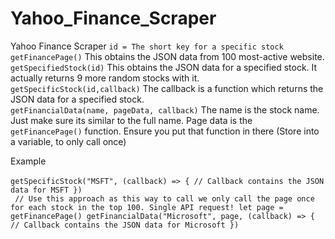 # Yahoo_Finance_Scraper
Yahoo Finance Scraper
`id = The short key for a specific stock `<br /> 
`getFinancePage()` This obtains the JSON data from 100 most-active website. <br />
`getSpecifiedStock(id)` This obtains the JSON data for a specified stock. It actually returns 9 more random stocks with it. <br />
`getSpecificStock(id,callback)` The callback is a function which returns the JSON data for a specified stock. <br />
`getFinancialData(name, pageData, callback)` The name is the stock name. Just make sure its similar to the full name. Page data is the `getFinancePage()` function. Ensure you put that function in there (Store into a variable, to only call once)

Example <br />
<br />
`getSpecificStock("MSFT", (callback) => {
  // Callback contains the JSON data for MSFT
})`
<br />
`
// Use this approach as this way to call we only call the page once for each stock in the top 100. Single API request!
let page = getFinancePage()
getFinancialData("Microsoft", page, (callback) => {
  // Callback contains the JSON data for Microsoft
})`
<br />
